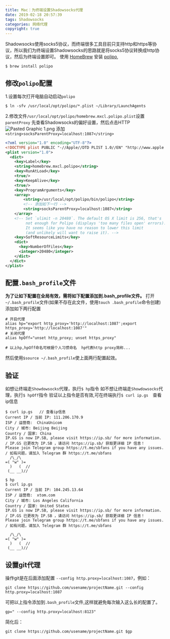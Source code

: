 ```yaml
---
title: Mac：为终端设置Shadowsocks代理
date: 2019-02-18 20:57:39
tags: Shadowsocks
categories: 网络代理
copyright: true
---
```

Shadowsocks使用socks5协议，而终端很多工具目前只支持http和https等协议，所以我们为终端设置Shadowsocks的思路就是将socks5协议转换成http协议，然后为终端设置即可。
使用 [HomeBrew](https://brew.sh/) 安装 [polipo](http://www.pps.univ-paris-diderot.fr/~jch/software/polipo/),
``` Terminal
$ brew install polipo
```
## 修改`polipo`配置
1.设置每次打开电脑自动启动` polipo `
``` 
$ ln -sfv /usr/local/opt/polipo/*.plist ~/Library/LaunchAgents
```
2.修改文件`/usr/local/opt/polipo/homebrew.mxcl.polipo.plist`设置`parentProxy`
  先查看Shadowsocks的偏好设置，然后点击HTTP
![Pasted Graphic 1.png](https://upload-images.jianshu.io/upload_images/138050-f0a83e2b25e0866e.png?imageMogr2/auto-orient/strip%7CimageView2/2/w/1240)
添加`<string>socksParentProxy=localhost:1087</string>`  
```XML
<?xml version="1.0" encoding="UTF-8"?>
<!DOCTYPE plist PUBLIC "-//Apple//DTD PLIST 1.0//EN" "http://www.apple.com/DTDs/PropertyList-1.0.dtd">
<plist version="1.0">
  <dict>
    <key>Label</key>
    <string>homebrew.mxcl.polipo</string>
    <key>RunAtLoad</key>
    <true/>
    <key>KeepAlive</key>
    <true/>
    <key>ProgramArguments</key>
    <array>
        <string>/usr/local/opt/polipo/bin/polipo</string>
        <!-- 添加如下一行 -->
        <string>socksParentProxy=localhost:1087</string>
    </array>
    <!-- Set `ulimit -n 20480`. The default OS X limit is 256, that's
         not enough for Polipo (displays 'too many files open' errors).
         It seems like you have no reason to lower this limit
         (and unlikely will want to raise it). -->
    <key>SoftResourceLimits</key>
    <dict>
      <key>NumberOfFiles</key>
      <integer>20480</integer>
    </dict>
  </dict>
</plist>
```
## 配置`.bash_profile`文件

**为了让如下配置在全局有效，需将如下配置添加到.bash_profile文件。**
打开`~/.bash_profile`文件(如果不存在此文件，使用`touch .bash_profile`命令创建)
添加如下两行配置
```
# 开启代理
alias hp="export http_proxy='http://localhost:1087';export https_proxy='http://localhost:1087'"
# 关闭代理
alias hpOff="unset http_proxy; unset https_proxy"

# 以上hp,hpOff命名可根据个人习惯命名  hp代表http proxy简称...
```
然后使用`$source ~/.bash_profile`使上面两行配置起效。
## 验证
如想让终端走`Showdowsocks`代理，执行`$ hp`指令
如不想让终端走`Showdowsocks`代理，执行`$ hpOff`指令
验证以上指令是否有效,可在终端执行`$ curl ip.gs  `查看ip信息
```
$ curl ip.gs   // 查看ip信息
Current IP / 当前 IP: 111.206.170.9
ISP / 运营商:  ChinaUnicom
City / 城市: Beijing Beijing
Country / 国家: China
IP.GS is now IP.SB, please visit https://ip.sb/ for more information. / IP.GS 已更改为 IP.SB ，请访问 https://ip.sb/ 获取更详细 IP 信息！
Please join Telegram group https://t.me/sbfans if you have any issues. / 如有问题，请加入 Telegram 群 https://t.me/sbfans 
  /\_/\
=( °w° )=
  )   (  //
 (__ __)//

$ hp
$ curl ip.gs  
Current IP / 当前 IP: 104.245.13.64
ISP / 运营商:  xtom.com
City / 城市: Los Angeles California
Country / 国家: United States
IP.GS is now IP.SB, please visit https://ip.sb/ for more information. / IP.GS 已更改为 IP.SB ，请访问 https://ip.sb/ 获取更详细 IP 信息！
Please join Telegram group https://t.me/sbfans if you have any issues. / 如有问题，请加入 Telegram 群 https://t.me/sbfans 

  /\_/\
=( °w° )=
  )   (  //
 (__ __)//
```
## 设置git代理
操作git是在后面添加配置 `--config http.proxy=localhost:1087`，例如：
```
git clone https://github.com/usename/projectName.git --config http.proxy=localhost:1087
```
可把以上指令添加到`.bash_profile`文件,这样就避免每次输入这么长的配置了。
```
gp=" --config http.proxy=localhost:8123"
```
简化后：
```
git clone https://github.com/usename/projectName.git $gp
```

